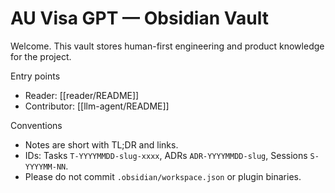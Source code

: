 # AU Visa GPT — Obsidian Vault

Welcome. This vault stores human-first engineering and product knowledge for the project.

Entry points
- Reader: [[reader/README]]
- Contributor: [[llm-agent/README]]

Conventions
- Notes are short with TL;DR and links.
- IDs: Tasks `T-YYYYMMDD-slug-xxxx`, ADRs `ADR-YYYYMMDD-slug`, Sessions `S-YYYYMM-NN`.
- Please do not commit `.obsidian/workspace.json` or plugin binaries.
